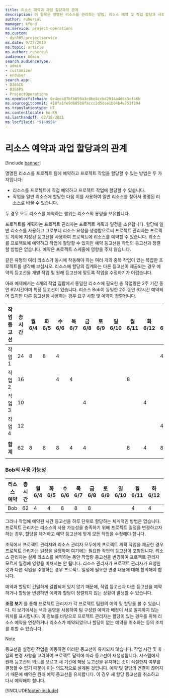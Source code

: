 ```yaml
---
title: 리소스 예약과 과업 할당과의 관계
description: 이 항목은 명명된 리소스를 관리하는 방법, 리소스 예약 및 작업 할당과 서로와의 관계에 대한 정보를 제공합니다.
author: ruhercul
manager: kfend
ms.service: project-operations
ms.custom:
- dyn365-projectservice
ms.date: 9/27/2019
ms.topic: article
ms.author: ruhercul
audience: Admin
search.audienceType:
- admin
- customizer
- enduser
search.app:
- D365CE
- D365PS
- ProjectOperations
ms.openlocfilehash: 0e4eea87bfb059a3c0be8ccbd2914a4d6c3cf46b
ms.sourcegitcommit: 418fa1fe9d605b8faccc2d5dee1b04b4e753f194
ms.translationtype: HT
ms.contentlocale: ko-KR
ms.lasthandoff: 02/10/2021
ms.locfileid: "5149956"
---
```

# <a name="resource-bookings-and-how-they-relate-to-task-assignments"></a>리소스 예약과 과업 할당과의 관계

[!include [banner](../includes/psa-now-project-operations.md)]

명명된 리소스를 프로젝트 팀에 예약하고 프로젝트 작업을 할당할 수 있는 방법은 두 가지입니다:

- 리소스를 프로젝트에 직접 예약하고 프로젝트 작업에 할당할 수 있습니다.
- 작업을 일반 리소스에 할당한 다음 이를 사용하여 일반 리소스를 찾아서 명명된 리소스로 바꿀 수 있습니다. 

두 경우 모두 리소스를 예약하는 행위는 리소스의 용량을 보유합니다.

프로젝트를 계획하는 프로젝트 관리자는 프로젝트 계획과 일정을 소유합니다. 할당에 일반 리소스를 사용하고 그로부터 리소스 요청을 생성함으로써 프로젝트 관리자는 프로젝트 계획에 지정된 등고선을 사용하여 프로젝트에 리소스를 예약할 수 있습니다. 리소스를 프로젝트에 예약하고 작업에 할당할 수 있지만 예약 등고선을 작업의 등고선과 정렬할 방법은 없습니다. 예약은 프로젝트 스케줄에 영향을 주지 않습니다.

같은 유형의 여러 리소스가 동시에 작동해야 하는 여러 개의 중복 작업이 있는 복잡한 프로젝트를 생각해 보십시오. 리소스에 할당의 집계와는 다른 등고선이 제공되는 경우 예약의 등고선을 개별 작업 및 원래 등고선에 맞도록 작업을 수정하기가 어렵습니다.

아래 예제에서는 4개의 작업 집합에서 동일한 리소스에 필요한 총 작업량은 2주 기간 동안 62시간이며 특정 등고선이 있습니다. 리소스 Bob이 동일한 2주 동안 62시간 예약되어 있지만 다른 등고선을 사용하는 경우 요구 사항 및 예약이 정렬됩니다.

| **작업 등고선**    | **총 시간** | 월 6/4 | 화 6/5 | 수 6/6 | 목 6/7 | 금 6/8 | 토 6/9 | 일 6/10 | 월 6/11 | 화 6/12 | 수 6/13 | 목 6/14 | 금 6/15 |
|----------------------|-----------------|--------|--------|--------|--------|--------|--------|---------|---------|---------|---------|---------|---------|
| 작업 1               | 24              | 8      | 8      | 4      |        |        |        |         |         |         | 4       |         |         |
| 작업 2               | 16              |        |        | 4      | 4      |        |        |         | 8       |         |         |         |         |
| 작업 3               | 10              |        |        |        |        | 4      |        |         |         | 4       |         | 2       |         |
| 작업 4               | 12              |        |        |        |        |        |        |         |         |         | 4       |         | 8       |
|                      |                 |        |        |        |        |        |        |         |         |         |         |         |         |
| **합계**           | 62              | 8      | 8      | 8      | 4      | 4      |        |         | 8       | 4       | 8       | 2       | 8       |
|                      |                 |        |        |        |        |        |        |         |         |         |         |

### <a name="bobs-availability"></a>Bob의 사용 가능성
| **리소스   예약** | **총 시간** | 월 6/4 | 화 6/5 | 수 6/6 | 목 6/7 | 금 6/8 | 토 6/9 | 일 6/10 | 월 6/11 | 화 6/12 | 수 6/13 | 목 6/14 | 금 6/15 |
|------------------------|-----------------|--------|--------|--------|--------|--------|--------|---------|---------|---------|---------|---------|---------|
| Bob                    | 62              | 4      | 4      | 8      | 8      | 8      |        |         | 4       | 4       | 8       | 8       | 6       |

그러나 작업에 예약된 시간 등고선을 하루 단위로 할당하는 체계적인 방법은 없습니다. 프로젝트 관리자는 리소스의 사용 가능성을 충족하기 위해 프로젝트 일정을 변경하고자 하는 경우, 할당을 제거하고 예약 등고선에 맞게 모든 작업을 수정해야 합니다.

조직에서 프로젝트 관리자와 리소스 관리자 모두에게 프로젝트 계획 작업을 제공한 경우 프로젝트 관리자는 일정을 설정하며 여기에는 필요한 작업의 등고선이 포함됩니다. 리소스 관리자는 실제 리소스를 예약하는 동안 작업량 등고선을 변경하여 프로젝트 관리자 모르게 일정에 영향을 미쳐서는 안 됩니다. 리소스 관리자가 프로젝트 관리자가 요청한 것과 다른 작업을 수행하는 경우 프로젝트 일정에 필요한 변경 내용에 대해 합의해야 합니다.

예약과 할당이 긴밀하게 결합되어 있지 않기 때문에, 작업 등고선과 다른 등고선을 예약하거나 할당을 변경하면 예약과 할당이 정렬되지 않는 상황이 발생할 수 있습니다.

**조정 보기** 를 통해 프로젝트 관리자가 각 프로젝트 팀원의 예약 및 할당을 볼 수 있습니다. 이 보기에서는 색과 음영을 사용하여 팀 구성원 예약과 배정이 서로 일치하지 않는 위치를 표시합니다. 이 정보를 바탕으로 프로젝트 관리자는 할당이 있는 경우를 위해 리소스 예약을 연장하거나 리소스가 예약되었으나 할당이 없는 예약을 취소하는 등의 조치를 취할 수 있습니다.

> [!NOTE]
> 등고선을 설정한 작업을 이동하면 이러한 등고선이 유지되지 않습니다. 작업 시간 및 휴일의 변경 사항을 고려하여 프로젝트 달력에 따라 등고선이 재생성됩니다. 시스템에서 원래 등고선의 의도를 모르고 새 기간에 해당 등고선을 유지하는 것이 적절한지 여부를 결정할 수 없기 때문에 이는 의도적으로 설계된 것입니다. 예약 및 할당의 연결이 끊어지기 때문에 예약은 원래 예약 등고선을 유지합니다. 이 경우 새 할당 등고선을 취소하고 다시 예약해야 합니다.



[!INCLUDE[footer-include](../includes/footer-banner.md)]